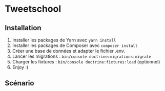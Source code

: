 # Tweetschool

## Installation

1. Installer les packages de Yarn avec `yarn install`
1. Installer les packages de Composer avec `composer install`
1. Créer une base de données et adapter le fichier .env.
1. Lancer les migrations : `bin/console doctrine:migrations:migrate`
1. Charger les fixtures : `bin/console doctrine:fixtures:load` (optionnel)
1. Enjoy :)

## Scénario